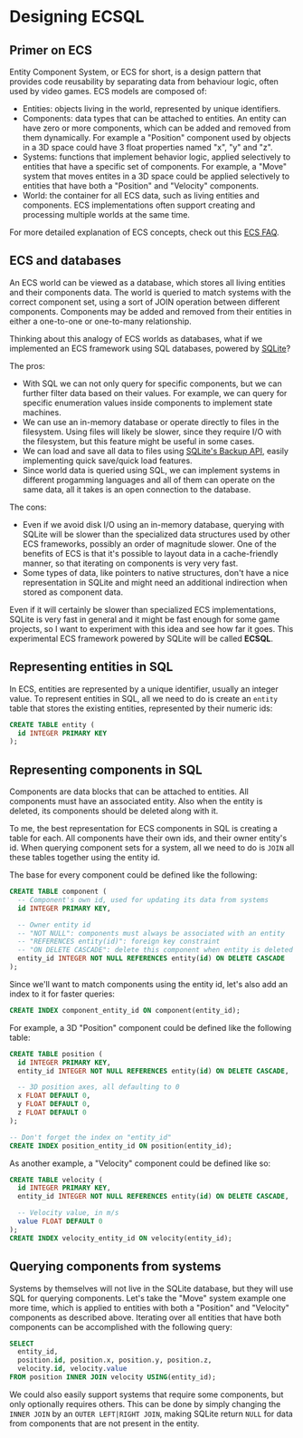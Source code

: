 # Designing ECSQL

## Primer on ECS
Entity Component System, or ECS for short, is a design pattern that provides code reusability by separating data from behaviour logic, often used by video games.
ECS models are composed of:
- Entities: objects living in the world, represented by unique identifiers.
- Components: data types that can be attached to entities.
  An entity can have zero or more components, which can be added and removed from them dynamically.
  For example a "Position" component used by objects in a 3D space could have 3 float properties named "x", "y" and "z".
- Systems: functions that implement behavior logic, applied selectively to entities that have a specific set of components.
  For example, a "Move" system that moves entites in a 3D space could be applied selectively to entities that have both a "Position" and "Velocity" components.
- World: the container for all ECS data, such as living entities and components.
  ECS implementations often support creating and processing multiple worlds at the same time.

For more detailed explanation of ECS concepts, check out this [ECS FAQ](https://www.flecs.dev/ecs-faq/).


## ECS and databases
An ECS world can be viewed as a database, which stores all living entities and their components data.
The world is queried to match systems with the correct component set, using a sort of JOIN operation between different components.
Components may be added and removed from their entities in either a one-to-one or one-to-many relationship.

Thinking about this analogy of ECS worlds as databases, what if we implemented an ECS framework using SQL databases, powered by [SQLite](https://sqlite.org)?

The pros:
- With SQL we can not only query for specific components, but we can further filter data based on their values.
  For example, we can query for specific enumeration values inside components to implement state machines.
- We can use an in-memory database or operate directly to files in the filesystem.
  Using files will likely be slower, since they require I/O with the filesystem, but this feature might be useful in some cases.
- We can load and save all data to files using [SQLite's Backup API](https://www.sqlite.org/backup.html), easily implementing quick save/quick load features.
- Since world data is queried using SQL, we can implement systems in different progamming languages and all of them can operate on the same data, all it takes is an open connection to the database.

The cons:
- Even if we avoid disk I/O using an in-memory database, querying with SQLite will be slower than the specialized data structures used by other ECS frameworks, possibly an order of magnitude slower.
  One of the benefits of ECS is that it's possible to layout data in a cache-friendly manner, so that iterating on components is very very fast.
- Some types of data, like pointers to native structures, don't have a nice representation in SQLite and might need an additional indirection when stored as component data.

Even if it will certainly be slower than specialized ECS implementations, SQLite is very fast in general and it might be fast enough for some game projects, so I want to experiment with this idea and see how far it goes.
This experimental ECS framework powered by SQLite will be called **ECSQL**.


## Representing entities in SQL
In ECS, entities are represented by a unique identifier, usually an integer value.
To represent entities in SQL, all we need to do is create an `entity` table that stores the existing entities, represented by their numeric ids:
```sql
CREATE TABLE entity (
  id INTEGER PRIMARY KEY
);
```


## Representing components in SQL
Components are data blocks that can be attached to entities.
All components must have an associated entity.
Also when the entity is deleted, its components should be deleted along with it.

To me, the best representation for ECS components in SQL is creating a table for each.
All components have their own ids, and their owner entity's id.
When querying component sets for a system, all we need to do is `JOIN` all these tables together using the entity id.

The base for every component could be defined like the following:
```sql
CREATE TABLE component (
  -- Component's own id, used for updating its data from systems
  id INTEGER PRIMARY KEY,

  -- Owner entity id
  -- "NOT NULL": components must always be associated with an entity
  -- "REFERENCES entity(id)": foreign key constraint
  -- "ON DELETE CASCADE": delete this component when entity is deleted
  entity_id INTEGER NOT NULL REFERENCES entity(id) ON DELETE CASCADE
);
```

Since we'll want to match components using the entity id, let's also add an index to it for faster queries:
```sql
CREATE INDEX component_entity_id ON component(entity_id);
```

For example, a 3D "Position" component could be defined like the following table:
```sql
CREATE TABLE position (
  id INTEGER PRIMARY KEY,
  entity_id INTEGER NOT NULL REFERENCES entity(id) ON DELETE CASCADE,

  -- 3D position axes, all defaulting to 0
  x FLOAT DEFAULT 0,
  y FLOAT DEFAULT 0,
  z FLOAT DEFAULT 0
);

-- Don't forget the index on "entity_id"
CREATE INDEX position_entity_id ON position(entity_id);
```

As another example, a "Velocity" component could be defined like so:
```sql
CREATE TABLE velocity (
  id INTEGER PRIMARY KEY,
  entity_id INTEGER NOT NULL REFERENCES entity(id) ON DELETE CASCADE,

  -- Velocity value, in m/s
  value FLOAT DEFAULT 0
);
CREATE INDEX velocity_entity_id ON velocity(entity_id);
```


## Querying components from systems
Systems by themselves will not live in the SQLite database, but they will use SQL for querying components.
Let's take the "Move" system example one more time, which is applied to entities with both a "Position" and "Velocity" components as described above.
Iterating over all entities that have both components can be accomplished with the following query:
```sql
SELECT 
  entity_id,
  position.id, position.x, position.y, position.z,
  velocity.id, velocity.value
FROM position INNER JOIN velocity USING(entity_id);
```

We could also easily support systems that require some components, but only optionally requires others.
This can be done by simply changing the `INNER JOIN` by an `OUTER LEFT|RIGHT JOIN`, making SQLite return `NULL` for data from components that are not present in the entity.
